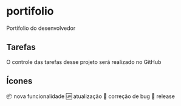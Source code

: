 # portifolio
Portifolio do desenvolvedor


## Tarefas

O controle das tarefas desse projeto será realizado no GitHub

## Ícones

:package: nova funcionalidade
:up: atualização
:space_invader: correção de bug
:checkered_flag: release
